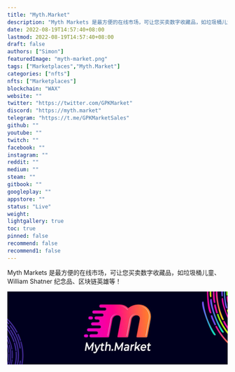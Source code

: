 ```yaml
---
title: "Myth.Market"
description: "Myth Markets 是最方便的在线市场，可让您买卖数字收藏品，如垃圾桶儿童、William Shatner 纪念品、区块链英雄等！"
date: 2022-08-19T14:57:40+08:00
lastmod: 2022-08-19T14:57:40+08:00
draft: false
authors: ["Simon"]
featuredImage: "myth-market.png"
tags: ["Marketplaces","Myth.Market"]
categories: ["nfts"]
nfts: ["Marketplaces"]
blockchain: "WAX"
website: ""
twitter: "https://twitter.com/GPKMarket"
discord: "https://myth.market"
telegram: "https://t.me/GPKMarketSales"
github: ""
youtube: ""
twitch: ""
facebook: ""
instagram: ""
reddit: ""
medium: ""
steam: ""
gitbook: ""
googleplay: ""
appstore: ""
status: "Live"
weight: 
lightgallery: true
toc: true
pinned: false
recommend: false
recommend1: false
---
```

Myth Markets 是最方便的在线市场，可让您买卖数字收藏品，如垃圾桶儿童、William Shatner 纪念品、区块链英雄等！

![配图](108452360.jpg)